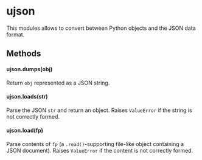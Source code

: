 # ujson

This modules allows to convert between Python objects and the JSON data format.

## Methods

#### ujson.dumps\(obj\)

Return `obj` represented as a JSON string.

#### ujson.loads\(str\)

Parse the JSON `str` and return an object. Raises `ValueError` if the string is not correctly formed.

#### ujson.load\(fp\)

Parse contents of `fp` \(a `.read()`-supporting file-like object containing a JSON document\). Raises `ValueError` if the content is not correctly formed.

